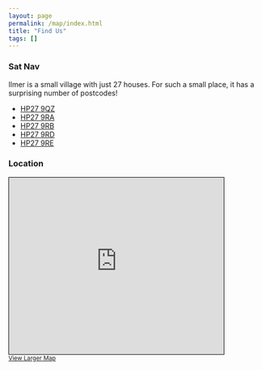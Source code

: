 ```yaml
---
layout: page
permalink: /map/index.html
title: "Find Us"
tags: []
---
```


### Sat Nav

Ilmer is a small village with just 27 houses. For such a small place, it has a surprising number of postcodes!

* [HP27 9QZ](https://www.google.co.uk/maps?q=HP27+9QZ)
* [HP27 9RA](https://www.google.co.uk/maps?q=HP27+9RA)
* [HP27 9RB](https://www.google.co.uk/maps?q=HP27+9RB)
* [HP27 9RD](https://www.google.co.uk/maps?q=HP27+9RD)
* [HP27 9RE](https://www.google.co.uk/maps?q=HP27+9RE)

### Location

<iframe width="425" height="350" frameborder="0" scrolling="no" marginheight="0" marginwidth="0" src="http://www.openstreetmap.org/export/embed.html?bbox=-0.8950531482696533%2C51.740729173483324%2C-0.8805692195892334%2C51.74551225520193&amp;layer=mapnik&amp;marker=51.743120777639774%2C-0.8878111839294434" style="border: 1px solid black"></iframe><br/><small><a href="http://www.openstreetmap.org/?mlat=51.74312&amp;mlon=-0.88781#map=17/51.74312/-0.88781">View Larger Map</a></small>
